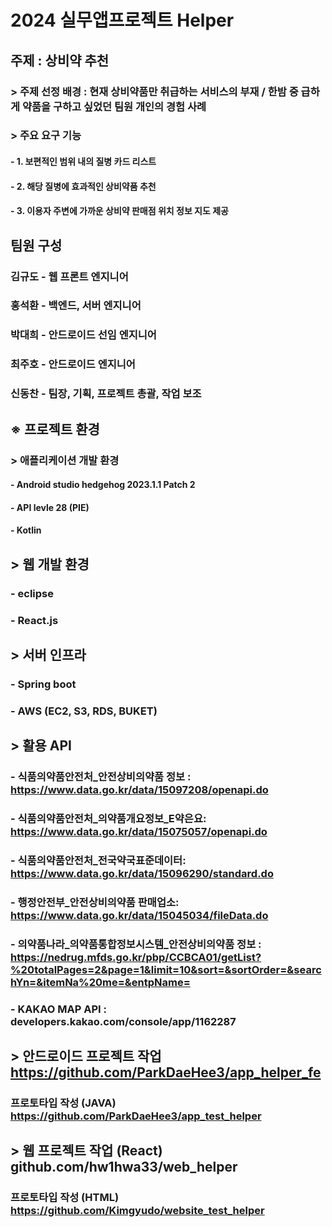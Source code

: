 # 2024 실무앱프로젝트 Helper

## 주제 : 상비약 추천
### > 주제 선정 배경 : 현재 상비약품만 취급하는 서비스의 부재 / 한밤 중 급하게 약품을 구하고 싶었던 팀원 개인의 경험 사례
### > 주요 요구 기능 
#### - 1. 보편적인 범위 내의 질병 카드 리스트
#### - 2. 해당 질병에 효과적인 상비약품 추천
#### - 3. 이용자 주변에 가까운 상비약 판매점 위치 정보 지도 제공

## 팀원 구성
### 김규도 - 웹 프론트 엔지니어
### 홍석환 - 백엔드, 서버 엔지니어
### 박대희 - 안드로이드 선임 엔지니어
### 최주호 - 안드로이드 엔지니어
### 신동찬 - 팀장, 기획, 프로젝트 총괄, 작업 보조

## ※ 프로젝트 환경
### > 애플리케이션 개발 환경
#### - Android studio hedgehog 2023.1.1 Patch 2
#### - API levle 28 (PIE)
#### - Kotlin

## > 웹 개발 환경
### - eclipse
### - React.js

## > 서버 인프라
### - Spring boot
### - AWS (EC2, S3, RDS, BUKET)

## > 활용 API 
### - 식품의약품안전처_안전상비의약품 정보 : https://www.data.go.kr/data/15097208/openapi.do
### - 식품의약품안전처_의약품개요정보_E약은요: https://www.data.go.kr/data/15075057/openapi.do
### - 식품의약품안전처_전국약국표준데이터: https://www.data.go.kr/data/15096290/standard.do
### - 행정안전부_안전상비의약품 판매업소: https://www.data.go.kr/data/15045034/fileData.do
### - 의약품나라_의약품통합정보시스템_안전상비의약품 정보 : https://nedrug.mfds.go.kr/pbp/CCBCA01/getList?%20totalPages=2&page=1&limit=10&sort=&sortOrder=&searchYn=&itemNa%20me=&entpName=
### - KAKAO MAP API : developers.kakao.com/console/app/1162287

## > 안드로이드 프로젝트 작업 https://github.com/ParkDaeHee3/app_helper_fe
### 프로토타입 작성 (JAVA) https://github.com/ParkDaeHee3/app_test_helper
## > 웹 프로젝트 작업 (React) github.com/hw1hwa33/web_helper
### 프로토타입 작성 (HTML) https://github.com/Kimgyudo/website_test_helper
